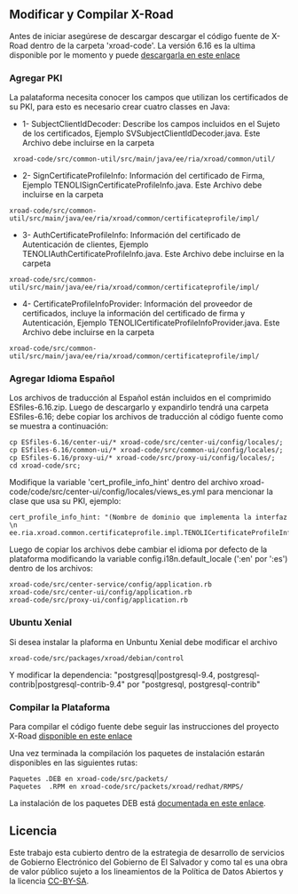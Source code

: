 ## Modificar y Compilar X-Road
Antes de iniciar asegúrese de descargar descargar el código fuente de X-Road dentro de la carpeta 'xroad-code'.  La versión 6.16 es la ultima disponible por le momento y puede [descargarla en este enlace](https://github.com/ria-ee/X-Road/releases)

### Agregar PKI 
La palataforma necesita conocer los campos que utilizan los certificados de su PKI, para esto es necesario crear cuatro classes en Java:

* 1- SubjectClientIdDecoder:  Describe los campos incluidos en el Sujeto de los certificados, Ejemplo SVSubjectClientIdDecoder.java. Este Archivo debe incluirse en la carpeta
```
 xroad-code/src/common-util/src/main/java/ee/ria/xroad/common/util/
```
* 2- SignCertificateProfileInfo: Información del certificado de Firma, Ejemplo TENOLISignCertificateProfileInfo.java. Este Archivo debe incluirse en la carpeta
``` 
xroad-code/src/common-util/src/main/java/ee/ria/xroad/common/certificateprofile/impl/
```
* 3- AuthCertificateProfileInfo: Información del certificado de Autenticación de clientes, Ejemplo TENOLIAuthCertificateProfileInfo.java. Este Archivo debe incluirse en la carpeta 
```
xroad-code/src/common-util/src/main/java/ee/ria/xroad/common/certificateprofile/impl/
```
* 4- CertificateProfileInfoProvider: Información del proveedor de certificados, incluye la información del certificado de firma y Autenticación, Ejemplo TENOLICertificateProfileInfoProvider.java. Este Archivo debe incluirse en la carpeta 
```
xroad-code/src/common-util/src/main/java/ee/ria/xroad/common/certificateprofile/impl/
```

 ### Agregar Idioma Español


Los archivos de traducción al Español están incluidos en el comprimido ESfiles-6.16.zip. Luego de descargarlo y expandirlo tendrá una carpeta ESfiles-6.16; debe copiar los archivos de traducción al código fuente como se muestra a continuación:
```
cp ESfiles-6.16/center-ui/* xroad-code/src/center-ui/config/locales/;
cp ESfiles-6.16/common-ui/* xroad-code/src/common-ui/config/locales/;
cp ESfiles-6.16/proxy-ui/* xroad-code/src/proxy-ui/config/locales/;
cd xroad-code/src;
```
Modifique la variable 'cert_profile_info_hint' dentro del archivo xroad-code/code/src/center-ui/config/locales/views_es.yml para mencionar la clase que usa su PKI, ejemplo:
```
cert_profile_info_hint: "(Nombre de dominio que implementa la interfaz \n ee.ria.xroad.common.certificateprofile.impl.TENOLICertificateProfileInfoProvider)"
```
Luego de copiar los archivos debe cambiar el idioma por defecto de la plataforma modificando la variable config.i18n.default_locale (':en' por ':es') dentro de los archivos: 

```
xroad-code/src/center-service/config/application.rb 
xroad-code/src/center-ui/config/application.rb
xroad-code/src/proxy-ui/config/application.rb
```
### Ubuntu Xenial
Si desea instalar la plaforma en Unbuntu Xenial debe modificar el archivo 
```
xroad-code/src/packages/xroad/debian/control
```
Y modificar la dependencia: 
 "postgresql|postgresql-9.4, postgresql-contrib|postgresql-contrib-9.4" 
 por "postgresql, postgresql-contrib"

### Compilar la Plataforma
Para compilar el código fuente debe seguir las instrucciones del proyecto X-Road [disponible en este enlace](https://github.com/ria-ee/X-Road/blob/44d69e017541fe25f7cdfcd541a5d74d66ff5566/src/BUILD.md)

Una vez terminada la compilación los paquetes de instalación estarán disponibles en las siguientes rutas: 
```
Paquetes .DEB en xroad-code/src/packets/ 
Paquetes  .RPM en xroad-code/src/packets/xroad/redhat/RMPS/
```
La instalación de los paquetes DEB está [documentada en este enlace](https://github.com/egobsv/Tenoli-LAT/blob/master/Instalar-Trusty.md).


## Licencia

Este trabajo esta cubierto dentro de la estrategia de desarrollo de servicios de Gobierno Electrónico del Gobierno de El Salvador y como tal es una obra de valor público sujeto a los lineamientos de la Política de Datos Abiertos y la licencia [CC-BY-SA](https://creativecommons.org/licenses/by-sa/3.0/deed.es).  

